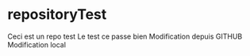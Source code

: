 # repositoryTest
Ceci est un repo test
Le test ce passe bien
Modification depuis GITHUB
Modification local